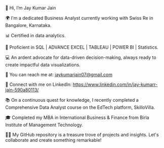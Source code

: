 👋 Hi, I’m Jay Kumar Jain 

🌍 I'm a dedicated Business Analyst currently working with Swiss Re in Bangalore, Karnataka.

📊 Certified in data analytics.

💼 Proficient in SQL | ADVANCE EXCEL | TABLEAU | POWER BI | Statistics.

💻 An ardent advocate for data-driven decision-making, always ready to create impactful data visualizations.

📧 You can reach me at: jaykumarjain07@gmail.com

🔗 Connect with me on LinkedIn: https://www.linkedin.com/in/jay-kumarr-jain-590a80113/ 

📚 On a continuous quest for knowledge, I recently completed a Comprehensive Data Analyst course on the EdTech platform, SkilloVilla.

🎓 Completed my MBA in International Business & Finance from Birla Institute of Management Technology.

👨‍💻 My GitHub repository is a treasure trove of projects and insights. Let's collaborate and create something remarkable!
